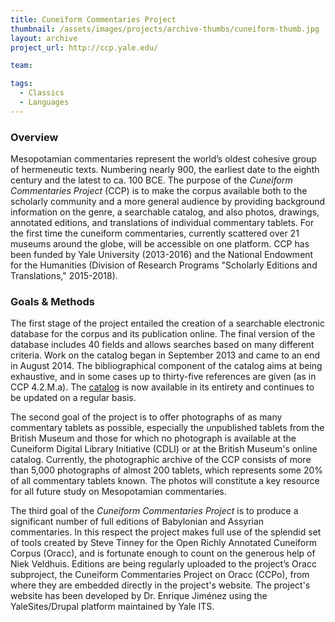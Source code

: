 ```yaml
---
title: Cuneiform Commentaries Project
thumbnail: /assets/images/projects/archive-thumbs/cuneiform-thumb.jpg
layout: archive
project_url: http://ccp.yale.edu/

team:

tags:
  - Classics
  - Languages
---
```


### Overview

Mesopotamian commentaries represent the world’s oldest cohesive group of hermeneutic texts. Numbering nearly 900, the earliest date to the eighth century and the latest to ca. 100 BCE. The purpose of the *Cuneiform Commentaries Project* (CCP) is to make the corpus available both to the scholarly community and a more general audience by providing background information on the genre, a searchable catalog, and also photos, drawings, annotated editions, and translations of individual commentary tablets. For the first time the cuneiform commentaries, currently scattered over 21 museums around the globe, will be accessible on one platform. CCP has been funded by Yale University (2013-2016) and the National Endowment for the Humanities (Division of Research Programs "Scholarly Editions and Translations," 2015-2018).

### Goals &amp; Methods

The first stage of the project entailed the creation of a searchable electronic database for the corpus and its publication online. The final version of the database includes 40 fields and allows searches based on many different criteria. Work on the catalog began in September 2013 and came to an end in August 2014. The bibliographical component of the catalog aims at being exhaustive, and in some cases up to thirty-five references are given (as in CCP 4.2.M.a). The <a href='http://ccp.yale.edu/catalog' target="_blank">catalog</a> is now available in its entirety and continues to be updated on a regular basis.

The second goal of the project is to offer photographs of as many commentary tablets as possible, especially the unpublished tablets from the British Museum and those for which no photograph is available at the Cuneiform Digital Library Initiative (CDLI) or at the British Museum's online catalog. Currently, the photographic archive of the CCP consists of more than 5,000 photographs of almost 200 tablets, which represents some 20% of all commentary tablets known. The photos will constitute a key resource for all future study on Mesopotamian commentaries.

The third goal of the *Cuneiform Commentaries Project* is to produce a significant number of full editions of Babylonian and Assyrian commentaries. In this respect the project makes full use of the splendid set of tools created by Steve Tinney for the Open Richly Annotated Cuneiform Corpus (Oracc), and is fortunate enough to count on the generous help of Niek Veldhuis. Editions are being regularly uploaded to the project’s Oracc subproject, the Cuneiform Commentaries Project on Oracc (CCPo), from where they are embedded directly in the project's website. The project's website has been developed by Dr. Enrique Jiménez using the YaleSites/Drupal platform maintained by Yale ITS.